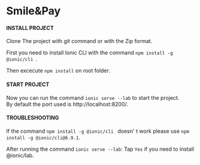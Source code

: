 # Smile&Pay

#### INSTALL PROJECT

Clone The project with git command or with the Zip format.

First you need to install Ionic CLI with the command `npm install -g @ionic/cli
`.

Then excecute `npm install` on root folder.



#### START PROJECT

Now you can run the command `ionic serve --lab` to start the project. </br>
By default the port used is http://localhost:8200/.



#### TROUBLESHOOTING

If the command `npm install -g @ionic/cli
` doesn' t work please use `npm install -g @ionic/cli@6.9.1`.

 After running the command `ionic serve --lab`: Tap  `Yes` if you need to install @ionic/lab.



